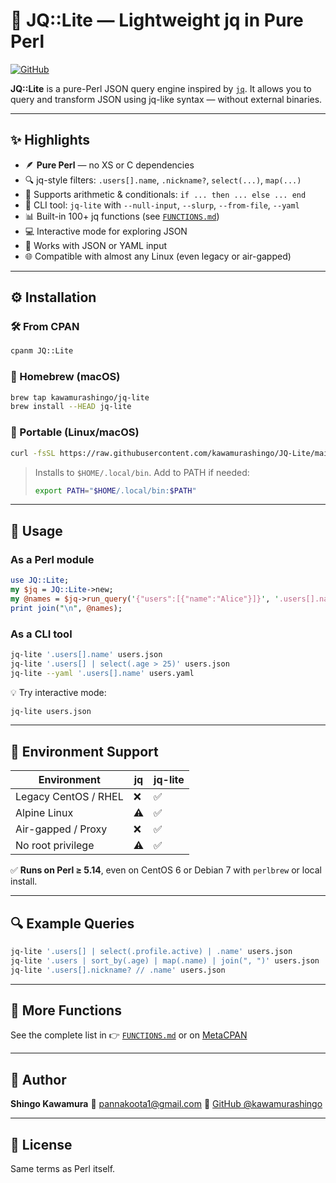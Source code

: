 # 🧩 JQ::Lite — Lightweight jq in Pure Perl

[![GitHub](https://img.shields.io/github/stars/kawamurashingo/JQ-Lite?style=social)](https://github.com/kawamurashingo/JQ-Lite)

**JQ::Lite** is a pure-Perl JSON query engine inspired by [`jq`](https://stedolan.github.io/jq/).
It allows you to query and transform JSON using jq-like syntax — without external binaries.

---

## ✨ Highlights

* 🪶 **Pure Perl** — no XS or C dependencies
* 🔍 jq-style filters: `.users[].name`, `.nickname?`, `select(...)`, `map(...)`
* 🔢 Supports arithmetic & conditionals: `if ... then ... else ... end`
* 🔧 CLI tool: `jq-lite` with `--null-input`, `--slurp`, `--from-file`, `--yaml`
* 📊 Built-in 100+ jq functions (see [`FUNCTIONS.md`](FUNCTIONS.md))
* 💻 Interactive mode for exploring JSON
* 🧰 Works with JSON or YAML input
* 🌐 Compatible with almost any Linux (even legacy or air-gapped)

---

## ⚙️ Installation

### 🛠 From CPAN

```bash
cpanm JQ::Lite
```

### 🍺 Homebrew (macOS)

```bash
brew tap kawamurashingo/jq-lite
brew install --HEAD jq-lite
```

### 🐧 Portable (Linux/macOS)

```bash
curl -fsSL https://raw.githubusercontent.com/kawamurashingo/JQ-Lite/main/install.sh | bash
```

> Installs to `$HOME/.local/bin`.
> Add to PATH if needed:
>
> ```bash
> export PATH="$HOME/.local/bin:$PATH"
> ```

---

## 🚀 Usage

### As a Perl module

```perl
use JQ::Lite;
my $jq = JQ::Lite->new;
my @names = $jq->run_query('{"users":[{"name":"Alice"}]}', '.users[].name');
print join("\n", @names);
```

### As a CLI tool

```bash
jq-lite '.users[].name' users.json
jq-lite '.users[] | select(.age > 25)' users.json
jq-lite --yaml '.users[].name' users.yaml
```

💡 Try interactive mode:

```bash
jq-lite users.json
```

---

## 🧱 Environment Support

| Environment          | jq | jq-lite |
| -------------------- | -- | ------- |
| Legacy CentOS / RHEL | ❌  | ✅       |
| Alpine Linux         | ⚠️ | ✅       |
| Air-gapped / Proxy   | ❌  | ✅       |
| No root privilege    | ⚠️ | ✅       |

✅ **Runs on Perl ≥ 5.14**, even on CentOS 6 or Debian 7 with `perlbrew` or local install.

---

## 🔍 Example Queries

```bash
jq-lite '.users[] | select(.profile.active) | .name' users.json
jq-lite '.users | sort_by(.age) | map(.name) | join(", ")' users.json
jq-lite '.users[].nickname? // .name' users.json
```

---

## 🧠 More Functions

See the complete list in
👉 [`FUNCTIONS.md`](FUNCTIONS.md) or on [MetaCPAN](https://metacpan.org/pod/JQ::Lite)

---

## 👤 Author

**Shingo Kawamura**
📧 [pannakoota1@gmail.com](mailto:pannakoota1@gmail.com)
🔗 [GitHub @kawamurashingo](https://github.com/kawamurashingo/JQ-Lite)

---

## 📜 License

Same terms as Perl itself.

